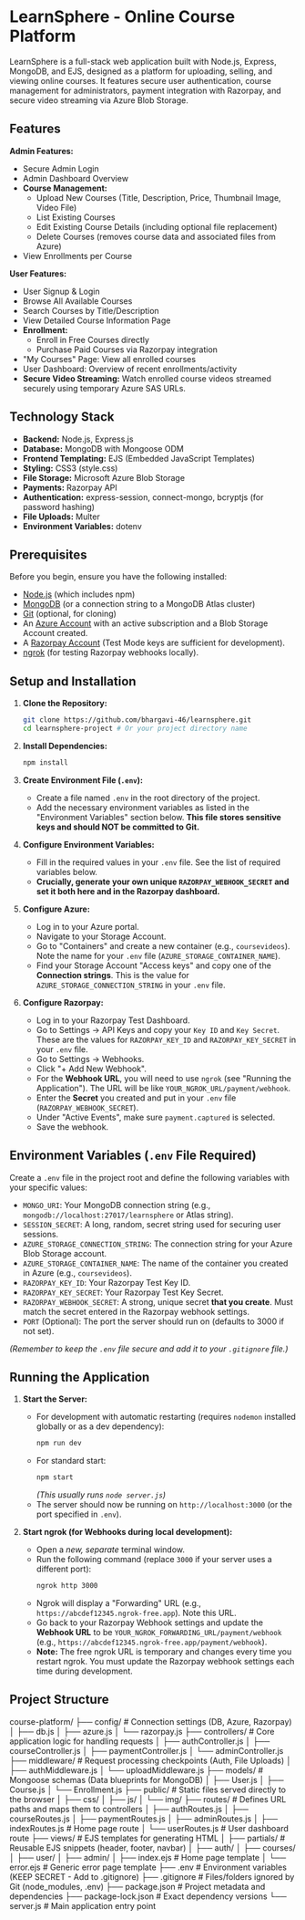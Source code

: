 # LearnSphere - Online Course Platform

LearnSphere is a full-stack web application built with Node.js, Express, MongoDB, and EJS, designed as a platform for uploading, selling, and viewing online courses. It features secure user authentication, course management for administrators, payment integration with Razorpay, and secure video streaming via Azure Blob Storage.

## Features

**Admin Features:**

*   Secure Admin Login
*   Admin Dashboard Overview
*   **Course Management:**
    *   Upload New Courses (Title, Description, Price, Thumbnail Image, Video File)
    *   List Existing Courses
    *   Edit Existing Course Details (including optional file replacement)
    *   Delete Courses (removes course data and associated files from Azure)
*   View Enrollments per Course

**User Features:**

*   User Signup & Login
*   Browse All Available Courses
*   Search Courses by Title/Description
*   View Detailed Course Information Page
*   **Enrollment:**
    *   Enroll in Free Courses directly
    *   Purchase Paid Courses via Razorpay integration
*   "My Courses" Page: View all enrolled courses
*   User Dashboard: Overview of recent enrollments/activity
*   **Secure Video Streaming:** Watch enrolled course videos streamed securely using temporary Azure SAS URLs.

## Technology Stack

*   **Backend:** Node.js, Express.js
*   **Database:** MongoDB with Mongoose ODM
*   **Frontend Templating:** EJS (Embedded JavaScript Templates)
*   **Styling:** CSS3 (style.css)
*   **File Storage:** Microsoft Azure Blob Storage
*   **Payments:** Razorpay API
*   **Authentication:** express-session, connect-mongo, bcryptjs (for password hashing)
*   **File Uploads:** Multer
*   **Environment Variables:** dotenv

## Prerequisites

Before you begin, ensure you have the following installed:

*   [Node.js](https://nodejs.org/) (which includes npm)
*   [MongoDB](https://www.mongodb.com/try/download/community) (or a connection string to a MongoDB Atlas cluster)
*   [Git](https://git-scm.com/) (optional, for cloning)
*   An [Azure Account](https://azure.microsoft.com/) with an active subscription and a Blob Storage Account created.
*   A [Razorpay Account](https://razorpay.com/) (Test Mode keys are sufficient for development).
*   [ngrok](https://ngrok.com/download) (for testing Razorpay webhooks locally).

## Setup and Installation

1.  **Clone the Repository:**
    ```bash
    git clone https://github.com/bhargavi-46/learnsphere.git
    cd learnsphere-project # Or your project directory name
    ```
  

2.  **Install Dependencies:**
    ```bash
    npm install
    ```

3.  **Create Environment File (`.env`):**
    *   Create a file named `.env` in the root directory of the project.
    *   Add the necessary environment variables as listed in the "Environment Variables" section below. **This file stores sensitive keys and should NOT be committed to Git.**

4.  **Configure Environment Variables:**
    *   Fill in the required values in your `.env` file. See the list of required variables below.
    *   **Crucially, generate your own unique `RAZORPAY_WEBHOOK_SECRET` and set it both here and in the Razorpay dashboard.**

5.  **Configure Azure:**
    *   Log in to your Azure portal.
    *   Navigate to your Storage Account.
    *   Go to "Containers" and create a new container (e.g., `coursevideos`). Note the name for your `.env` file (`AZURE_STORAGE_CONTAINER_NAME`).
    *   Find your Storage Account "Access keys" and copy one of the **Connection strings**. This is the value for `AZURE_STORAGE_CONNECTION_STRING` in your `.env` file.

6.  **Configure Razorpay:**
    *   Log in to your Razorpay Test Dashboard.
    *   Go to Settings -> API Keys and copy your `Key ID` and `Key Secret`. These are the values for `RAZORPAY_KEY_ID` and `RAZORPAY_KEY_SECRET` in your `.env` file.
    *   Go to Settings -> Webhooks.
    *   Click "+ Add New Webhook".
    *   For the **Webhook URL**, you will need to use `ngrok` (see "Running the Application"). The URL will be like `YOUR_NGROK_URL/payment/webhook`.
    *   Enter the **Secret** you created and put in your `.env` file (`RAZORPAY_WEBHOOK_SECRET`).
    *   Under "Active Events", make sure `payment.captured` is selected.
    *   Save the webhook.

## Environment Variables (`.env` File Required)

Create a `.env` file in the project root and define the following variables with your specific values:

*   `MONGO_URI`: Your MongoDB connection string (e.g., `mongodb://localhost:27017/learnsphere` or Atlas string).
*   `SESSION_SECRET`: A long, random, secret string used for securing user sessions.
*   `AZURE_STORAGE_CONNECTION_STRING`: The connection string for your Azure Blob Storage account.
*   `AZURE_STORAGE_CONTAINER_NAME`: The name of the container you created in Azure (e.g., `coursevideos`).
*   `RAZORPAY_KEY_ID`: Your Razorpay Test Key ID.
*   `RAZORPAY_KEY_SECRET`: Your Razorpay Test Key Secret.
*   `RAZORPAY_WEBHOOK_SECRET`: A strong, unique secret **that you create**. Must match the secret entered in the Razorpay webhook settings.
*   `PORT` (Optional): The port the server should run on (defaults to 3000 if not set).

*(Remember to keep the `.env` file secure and add it to your `.gitignore` file.)*

## Running the Application

1.  **Start the Server:**
    *   For development with automatic restarting (requires `nodemon` installed globally or as a dev dependency):
        ```bash
        npm run dev
        ```
    *   For standard start:
        ```bash
        npm start
        ```
        *(This usually runs `node server.js`)*
    *   The server should now be running on `http://localhost:3000` (or the port specified in `.env`).

2.  **Start ngrok (for Webhooks during local development):**
    *   Open a *new, separate* terminal window.
    *   Run the following command (replace `3000` if your server uses a different port):
        ```bash
        ngrok http 3000
        ```
    *   Ngrok will display a "Forwarding" URL (e.g., `https://abcdef12345.ngrok-free.app`). Note this URL.
    *   Go back to your Razorpay Webhook settings and update the **Webhook URL** to be `YOUR_NGROK_FORWARDING_URL/payment/webhook` (e.g., `https://abcdef12345.ngrok-free.app/payment/webhook`).
    *   **Note:** The free ngrok URL is temporary and changes every time you restart ngrok. You must update the Razorpay webhook settings each time during development.



## Project Structure
course-platform/
├── config/ # Connection settings (DB, Azure, Razorpay)
│ ├── db.js
│ ├── azure.js
│ └── razorpay.js
├── controllers/ # Core application logic for handling requests
│ ├── authController.js
│ ├── courseController.js
│ ├── paymentController.js
│ └── adminController.js
├── middleware/ # Request processing checkpoints (Auth, File Uploads)
│ ├── authMiddleware.js
│ └── uploadMiddleware.js
├── models/ # Mongoose schemas (Data blueprints for MongoDB)
│ ├── User.js
│ ├── Course.js
│ └── Enrollment.js
├── public/ # Static files served directly to the browser
│ ├── css/
│ ├── js/
│ └── img/
├── routes/ # Defines URL paths and maps them to controllers
│ ├── authRoutes.js
│ ├── courseRoutes.js
│ ├── paymentRoutes.js
│ ├── adminRoutes.js
│ ├── indexRoutes.js # Home page route
│ └── userRoutes.js # User dashboard route
├── views/ # EJS templates for generating HTML
│ ├── partials/ # Reusable EJS snippets (header, footer, navbar)
│ ├── auth/
│ ├── courses/
│ ├── user/
│ ├── admin/
│ ├── index.ejs # Home page template
│ └── error.ejs # Generic error page template
├── .env # Environment variables (KEEP SECRET - Add to .gitignore)
├── .gitignore # Files/folders ignored by Git (node_modules, .env)
├── package.json # Project metadata and dependencies
├── package-lock.json # Exact dependency versions
└── server.js # Main application entry point
